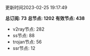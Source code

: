 更新时间2023-02-25 19:17:49

**总订阅: 73**
**总节点: 1202**
**有效节点: 438**
- v2ray节点: 282
- ss节点: 88
- trojan节点: 56
- ssr节点: 12
